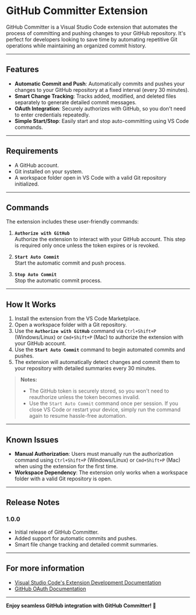 # GitHub Committer Extension

GitHub Committer is a Visual Studio Code extension that automates the process of committing and pushing changes to your GitHub repository. It's perfect for developers looking to save time by automating repetitive Git operations while maintaining an organized commit history.

---

## Features

- **Automatic Commit and Push**: Automatically commits and pushes your changes to your GitHub repository at a fixed interval (every 30 minutes).
- **Smart Change Tracking**: Tracks added, modified, and deleted files separately to generate detailed commit messages.
- **OAuth Integration**: Securely authorizes with GitHub, so you don't need to enter credentials repeatedly.
- **Simple Start/Stop**: Easily start and stop auto-committing using VS Code commands.

---

## Requirements

- A GitHub account.
- Git installed on your system.
- A workspace folder open in VS Code with a valid Git repository initialized.

---

## Commands

The extension includes these user-friendly commands:

1. **`Authorize with GitHub`**  
   Authorize the extension to interact with your GitHub account. This step is required only once unless the token expires or is revoked.

2. **`Start Auto Commit`**  
   Start the automatic commit and push process.

3. **`Stop Auto Commit`**  
   Stop the automatic commit process.

---

## How It Works

1. Install the extension from the VS Code Marketplace.
2. Open a workspace folder with a Git repository.
3. Use the **`Authorize with GitHub`** command via `Ctrl+Shift+P` (Windows/Linux) or `Cmd+Shift+P` (Mac) to authorize the extension with your GitHub account.  
4. Use the **`Start Auto Commit`** command to begin automated commits and pushes.
5. The extension will automatically detect changes and commit them to your repository with detailed summaries every 30 minutes.

> **Notes:**  
> - The GitHub token is securely stored, so you won't need to reauthorize unless the token becomes invalid.  
> - Use the `Start Auto Commit` command once per session. If you close VS Code or restart your device, simply run the command again to resume hassle-free automation.

---

## Known Issues

- **Manual Authorization**: Users must manually run the authorization command using `Ctrl+Shift+P` (Windows/Linux) or `Cmd+Shift+P` (Mac) when using the extension for the first time.  
- **Workspace Dependency**: The extension only works when a workspace folder with a valid Git repository is open.

---

## Release Notes

### 1.0.0

- Initial release of GitHub Committer.
- Added support for automatic commits and pushes.
- Smart file change tracking and detailed commit summaries.

---

## For more information

- [Visual Studio Code's Extension Development Documentation](https://code.visualstudio.com/api)
- [GitHub OAuth Documentation](https://docs.github.com/en/developers/apps)

---

**Enjoy seamless GitHub integration with GitHub Committer! 🚀**

